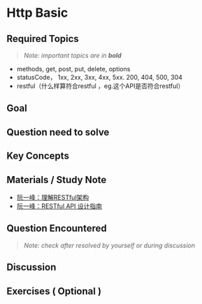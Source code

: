 # **Http Basic**

## **Required Topics**

>*Note: important topics are in **bold***

- methods, get, post, put, delete, options 
- statusCode， 1xx, 2xx, 3xx, 4xx, 5xx. 200, 404, 500, 304 
- restful（什么样算符合restful ，eg.这个API是否符合restful） 

## **Goal**


## **Question need to solve**


## **Key Concepts**


## **Materials / Study Note**

- [阮一峰：理解RESTful架构](http://www.ruanyifeng.com/blog/2011/09/restful.html)
- [阮一峰：RESTful API 设计指南](http://www.ruanyifeng.com/blog/2014/05/restful_api.html)


## **Question Encountered**

>*Note: check after resolved by yourself or during discussion*


## **Discussion**


## **Exercises** ( Optional )
